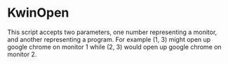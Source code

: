 # KwinOpen

This script accepts two parameters, one number representing a monitor, and another representing a program. For example (1, 3) might open up google chrome on monitor 1 while (2, 3) would open up google chrome on monitor 2.